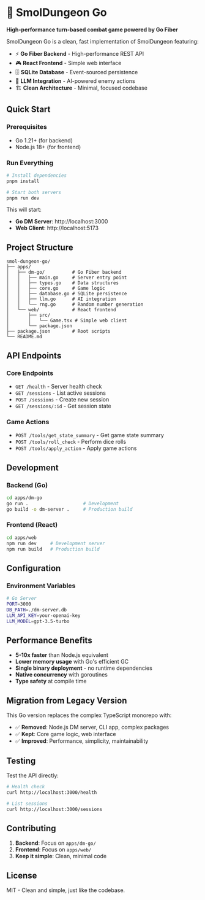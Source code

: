# 🚀 SmolDungeon Go

**High-performance turn-based combat game powered by Go Fiber**

SmolDungeon Go is a clean, fast implementation of SmolDungeon featuring:
- ⚡ **Go Fiber Backend** - High-performance REST API
- 🎮 **React Frontend** - Simple web interface
- 🗄️ **SQLite Database** - Event-sourced persistence
- 🤖 **LLM Integration** - AI-powered enemy actions
- 🏗️ **Clean Architecture** - Minimal, focused codebase

## Quick Start

### Prerequisites
- Go 1.21+ (for backend)
- Node.js 18+ (for frontend)

### Run Everything
```bash
# Install dependencies
pnpm install

# Start both servers
pnpm run dev
```

This will start:
- **Go DM Server**: http://localhost:3000
- **Web Client**: http://localhost:5173

## Project Structure

```
smol-dungeon-go/
├── apps/
│   ├── dm-go/          # Go Fiber backend
│   │   ├── main.go     # Server entry point
│   │   ├── types.go    # Data structures
│   │   ├── core.go     # Game logic
│   │   ├── database.go # SQLite persistence
│   │   ├── llm.go      # AI integration
│   │   └── rng.go      # Random number generation
│   └── web/            # React frontend
│       ├── src/
│       │   └── Game.tsx # Simple web client
│       └── package.json
├── package.json        # Root scripts
└── README.md
```

## API Endpoints

### Core Endpoints
- `GET /health` - Server health check
- `GET /sessions` - List active sessions
- `POST /sessions` - Create new session
- `GET /sessions/:id` - Get session state

### Game Actions
- `POST /tools/get_state_summary` - Get game state summary
- `POST /tools/roll_check` - Perform dice rolls
- `POST /tools/apply_action` - Apply game actions

## Development

### Backend (Go)
```bash
cd apps/dm-go
go run .                    # Development
go build -o dm-server .     # Production build
```

### Frontend (React)
```bash
cd apps/web
npm run dev     # Development server
npm run build   # Production build
```

## Configuration

### Environment Variables
```bash
# Go Server
PORT=3000
DB_PATH=./dm-server.db
LLM_API_KEY=your-openai-key
LLM_MODEL=gpt-3.5-turbo
```

## Performance Benefits

- **5-10x faster** than Node.js equivalent
- **Lower memory usage** with Go's efficient GC
- **Single binary deployment** - no runtime dependencies
- **Native concurrency** with goroutines
- **Type safety** at compile time

## Migration from Legacy Version

This Go version replaces the complex TypeScript monorepo with:
- ✅ **Removed**: Node.js DM server, CLI app, complex packages
- ✅ **Kept**: Core game logic, web interface
- ✅ **Improved**: Performance, simplicity, maintainability

## Testing

Test the API directly:
```bash
# Health check
curl http://localhost:3000/health

# List sessions
curl http://localhost:3000/sessions
```

## Contributing

1. **Backend**: Focus on `apps/dm-go/`
2. **Frontend**: Focus on `apps/web/`
3. **Keep it simple**: Clean, minimal code

## License

MIT - Clean and simple, just like the codebase.
